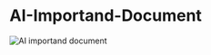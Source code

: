 # AI-Importand-Document
![AI importand document](https://user-images.githubusercontent.com/105699438/225234522-cf8a9d29-4f1f-425b-a163-3d9c86e1c8e7.png)
